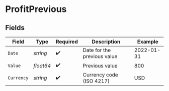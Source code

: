 # ProfitPrevious


## Fields

| Field                       | Type                        | Required                    | Description                 | Example                     |
| --------------------------- | --------------------------- | --------------------------- | --------------------------- | --------------------------- |
| `Date`                      | *string*                    | :heavy_check_mark:          | Date for the previous value | 2022-01-31                  |
| `Value`                     | *float64*                   | :heavy_check_mark:          | Previous value              | 800                         |
| `Currency`                  | *string*                    | :heavy_check_mark:          | Currency code (ISO 4217)    | USD                         |